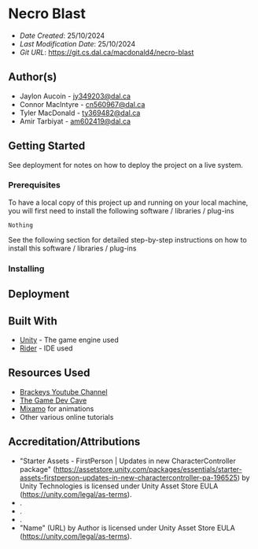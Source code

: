 # Necro Blast 

* *Date Created*: 25/10/2024
* *Last Modification Date*: 25/10/2024
* *Git URL*: <https://git.cs.dal.ca/macdonald4/necro-blast>

## Author(s)

* Jaylon Aucoin - jy349203@dal.ca
* Connor MacIntyre - cn560967@dal.ca
* Tyler MacDonald - ty369482@dal.ca 
* Amir Tarbiyat - am602419@dal.ca


## Getting Started

See deployment for notes on how to deploy the project on a live system.

### Prerequisites

To have a local copy of this project up and running on your local machine, you will first need to install the following software / libraries / plug-ins

```
Nothing
```

See the following section for detailed step-by-step instructions on how to install this software / libraries / plug-ins

### Installing

## Deployment

## Built With

* [Unity](https://docs.unity3d.com/Manual/index.html) - The game engine used
* [Rider](https://www.jetbrains.com/help/rider/Introduction.html) - IDE used

## Resources Used

* [Brackeys Youtube Channel](https://www.youtube.com/channel/UCYbK_tjZ2OrIZFBvU6CCMiA)
* [The Game Dev Cave](https://www.youtube.com/@thegamedevcave)
* [Mixamo](https://www.mixamo.com/#/) for animations
* Other various online tutorials

## Accreditation/Attributions

* "Starter Assets - FirstPerson | Updates in new CharacterController package" (https://assetstore.unity.com/packages/essentials/starter-assets-firstperson-updates-in-new-charactercontroller-pa-196525) by Unity Technologies is licensed under Unity Asset Store EULA (https://unity.com/legal/as-terms).
* .
* .
* .
* "Name" (URL) by Author is licensed under Unity Asset Store EULA (https://unity.com/legal/as-terms).
